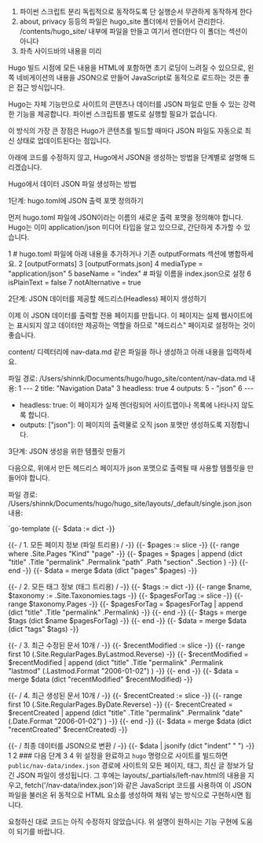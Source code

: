 1. 파이썬 스크립트 분리 독립적으로 동작하도록 단 실행순서 무관하게 동작하게 한다
1. about, privacy 등등의 파일은 hugo_site 폴더에서 만들어서 관리한다. /contents/hugo_site/ 내부에 파일을 만들고 여기서 렌더한다 이 폴더는 섹션이 아니다
2. 좌측 사이드바의 내용을 미리 




Hugo 빌드 시점에 모든 내용을 HTML에 포함하면 초기 로딩이 느려질 수 있으므로, 왼쪽 네비게이션의 내용을 JSON으로 만들어 JavaScript로 동적으로 로드하는 것은
좋은 접근 방식입니다.

Hugo는 자체 기능만으로 사이트의 콘텐츠나 데이터를 JSON 파일로 만들 수 있는 강력한 기능을 제공합니다. 파이썬 스크립트를 별도로 실행할 필요가 없습니다.

이 방식의 가장 큰 장점은 Hugo가 콘텐츠를 빌드할 때마다 JSON 파일도 자동으로 최신 상태로 업데이트된다는 점입니다.

아래에 코드를 수정하지 않고, Hugo에서 JSON을 생성하는 방법을 단계별로 설명해 드리겠습니다.

Hugo에서 데이터 JSON 파일 생성하는 방법

1단계: hugo.toml에 JSON 출력 포맷 정의하기

먼저 hugo.toml 파일에 JSON이라는 이름의 새로운 출력 포맷을 정의해야 합니다. Hugo는 이미 application/json 미디어 타입을 알고 있으므로, 간단하게 추가할 수 있습니다.

1 # hugo.toml 파일에 아래 내용을 추가하거나 기존 outputFormats 섹션에 병합하세요.
2 [outputFormats]
3   [outputFormats.json]
4     mediaType = "application/json"
5     baseName = "index" # 파일 이름을 index.json으로 설정
6     isPlainText = false
7     notAlternative = true

2단계: JSON 데이터를 제공할 헤드리스(Headless) 페이지 생성하기

이제 이 JSON 데이터를 출력할 전용 페이지를 만듭니다. 이 페이지는 실제 웹사이트에는 표시되지 않고 데이터만 제공하는 역할을 하므로 "헤드리스" 페이지로 설정하는 것이 좋습니다.

content/ 디렉터리에 nav-data.md 같은 파일을 하나 생성하고 아래 내용을 입력하세요.

파일 경로: /Users/shinnk/Documents/hugo/hugo_site/content/nav-data.md
내용:
   1 ---
   2 title: "Navigation Data"
   3 headless: true
   4 outputs:
   5   - "json"
   6 ---
   * headless: true: 이 페이지가 실제 렌더링되어 사이트맵이나 목록에 나타나지 않도록 합니다.
   * outputs: ["json"]: 이 페이지의 출력물로 오직 json 포맷만 생성하도록 지정합니다.

3단계: JSON 생성을 위한 템플릿 만들기

  다음으로, 위에서 만든 헤드리스 페이지가 json 포맷으로 출력될 때 사용할 템플릿을 만들어야 합니다.

  파일 경로: /Users/shinnk/Documents/hugo/hugo_site/layouts/_default/single.json.json
  내용:

  `go-template
  {{- $data := dict -}}

  {{- / 1. 모든 페이지 정보 (파일 트리용) / -}}
  {{- $pages := slice -}}
  {{- range where .Site.Pages "Kind" "page" -}}
    {{- $pages = $pages | append (dict
        "title" .Title
        "permalink" .Permalink
        "path" .Path
        "section" .Section
      )
    -}}
  {{- end -}}
  {{- $data = merge $data (dict "pages" $pages) -}}

  {{- / 2. 모든 태그 정보 (태그 트리용) / -}}
  {{- $tags := dict -}}
  {{- range $name, $taxonomy := .Site.Taxonomies.tags -}}
    {{- $pagesForTag := slice -}}
    {{- range $taxonomy.Pages -}}
      {{- $pagesForTag = $pagesForTag | append (dict "title" .Title "permalink" .Permalink) -}}
    {{- end -}}
    {{- $tags = merge $tags (dict $name $pagesForTag) -}}
  {{- end -}}
  {{- $data = merge $data (dict "tags" $tags) -}}

  {{- / 3. 최근 수정된 문서 10개 / -}}
  {{- $recentModified := slice -}}
  {{- range first 10 (.Site.RegularPages.ByLastmod.Reverse) -}}
    {{- $recentModified = $recentModified | append (dict
        "title" .Title
        "permalink" .Permalink
        "lastmod" (.Lastmod.Format "2006-01-02")
      )
    -}}
  {{- end -}}
  {{- $data = merge $data (dict "recentModified" $recentModified) -}}

  {{- / 4. 최근 생성된 문서 10개 / -}}
  {{- $recentCreated := slice -}}
  {{- range first 10 (.Site.RegularPages.ByDate.Reverse) -}}
    {{- $recentCreated = $recentCreated | append (dict
        "title" .Title
        "permalink" .Permalink
        "date" (.Date.Format "2006-01-02")
      )
    -}}
  {{- end -}}
  {{- $data = merge $data (dict "recentCreated" $recentCreated) -}}

  {{- / 최종 데이터를 JSON으로 변환 / -}}
  {{- $data | jsonify (dict "indent" "  ") -}}
   1
   2 ### 다음 단계
   3
   4 위 설정을 완료하고 `hugo` 명령으로 사이트를 빌드하면 `public/nav-data/index.json` 경로에 사이트의 모든 페이지, 태그, 최신 글 정보가 담긴 JSON 파일이 생성됩니다.
  그 후에는 layouts/_partials/left-nav.html의 내용을 지우고, fetch('/nav-data/index.json')와 같은 JavaScript 코드를 사용하여 이 JSON 파일을 불러온 뒤 동적으로 HTML 요소를
  생성하여 채워 넣는 방식으로 구현하시면 됩니다.

  요청하신 대로 코드는 아직 수정하지 않았습니다. 위 설명이 원하시는 기능 구현에 도움이 되기를 바랍니다.